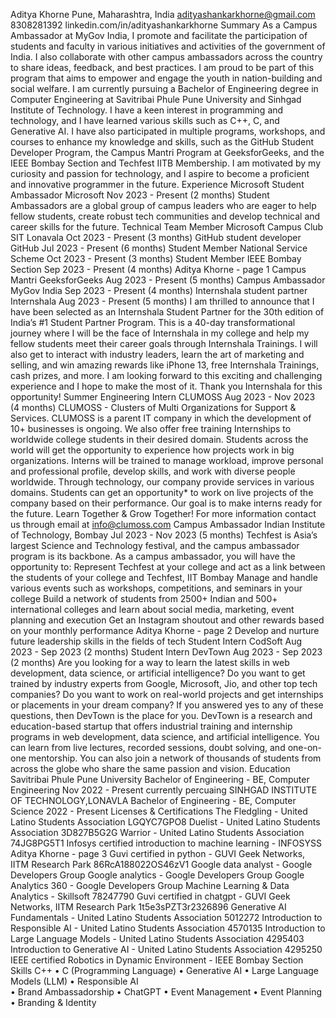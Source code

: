 Aditya Khorne
Pune, Maharashtra, India
adityashankarkhorne@gmail.com 8308281392
linkedin.com/in/adityashankarkhorne
Summary
As a Campus Ambassador at MyGov India, I promote and facilitate the participation of students and faculty in
various initiatives and activities of the government of India. I also collaborate with other campus ambassadors
across the country to share ideas, feedback, and best practices. I am proud to be part of this program that aims to
empower and engage the youth in nation-building and social welfare.
I am currently pursuing a Bachelor of Engineering degree in Computer Engineering at Savitribai Phule Pune
University and Sinhgad Institute of Technology. I have a keen interest in programming and technology, and I
have learned various skills such as C++, C, and Generative AI. I have also participated in multiple programs,
workshops, and courses to enhance my knowledge and skills, such as the GitHub Student Developer Program,
the Campus Mantri Program at GeeksforGeeks, and the IEEE Bombay Section and Techfest IITB Membership.
I am motivated by my curiosity and passion for technology, and I aspire to become a proficient and innovative
programmer in the future.
Experience
Microsoft Student Ambassador
Microsoft
Nov 2023 - Present (2 months)
Student Ambassadors are a global group of campus leaders who are eager to help fellow students,
create robust tech communities and develop technical and career skills for the future.
Technical Team Member
Microsoft Campus Club SIT Lonavala
Oct 2023 - Present (3 months)
GitHub student developer
GitHub
Jul 2023 - Present (6 months)
Student Member
National Service Scheme
Oct 2023 - Present (3 months)
Student Member
IEEE Bombay Section
Sep 2023 - Present (4 months)
Aditya Khorne - page 1
Campus Mantri
GeeksforGeeks
Aug 2023 - Present (5 months)
Campus Ambassador
MyGov India
Sep 2023 - Present (4 months)
Internshala student partner
Internshala
Aug 2023 - Present (5 months)
I am thrilled to announce that I have been selected as an Internshala Student Partner for the 30th
edition of India’s #1 Student Partner Program. This is a 40-day transformational journey where I will
be the face of Internshala in my college and help my fellow students meet their career goals through
Internshala Trainings. I will also get to interact with industry leaders, learn the art of marketing and
selling, and win amazing rewards like iPhone 13, free Internshala Trainings, cash prizes, and more. I
am looking forward to this exciting and challenging experience and I hope to make the most of it. Thank
you Internshala for this opportunity!
Summer Engineering Intern
CLUMOSS
Aug 2023 - Nov 2023 (4 months)
CLUMOSS - Clusters of Multi Organizations for Support & Services.
CLUMOSS is a parent IT company in which the development of 10+ businesses is ongoing. We also
offer free training Internships to worldwide college students in their desired domain.
Students across the world will get the opportunity to experience how projects work in big
organizations. Interns will be trained to manage workload, improve personal and professional
profile, develop skills, and work with diverse people worldwide. Through technology, our
company provide services in various domains.
Students can get an opportunity* to work on live projects of the company based on their performance.
Our goal is to make interns ready for the future. Learn Together & Grow Together!
For more information contact us through email at info@clumoss.com
Campus Ambassador
Indian Institute of Technology, Bombay
Jul 2023 - Nov 2023 (5 months)
Techfest is Asia’s largest Science and Technology festival, and the campus ambassador program is its
backbone. As a campus ambassador, you will have the opportunity to:
Represent Techfest at your college and act as a link between the students of your college and Techfest,
IIT Bombay
Manage and handle various events such as workshops, competitions, and seminars in your college
Build a network of students from 2500+ Indian and 500+ international colleges and learn about social
media, marketing, event planning and execution
Get an Instagram shoutout and other rewards based on your monthly performance
Aditya Khorne - page 2
Develop and nurture future leadership skills in the fields of tech
Student Intern
CodSoft
Aug 2023 - Sep 2023 (2 months)
Student Intern
DevTown
Aug 2023 - Sep 2023 (2 months)
Are you looking for a way to learn the latest skills in web development, data science, or artificial
intelligence? Do you want to get trained by industry experts from Google, Microsoft, Jio, and other top
tech companies? Do you want to work on real-world projects and get internships or placements in your
dream company?
If you answered yes to any of these questions, then DevTown is the place for you. DevTown is a
research and education-based startup that offers industrial training and internship programs in web
development, data science, and artificial intelligence. You can learn from live lectures, recorded
sessions, doubt solving, and one-on-one mentorship. You can also join a network of thousands of
students from across the globe who share the same passion and vision.
Education
Savitribai Phule Pune University
Bachelor of Engineering - BE, Computer Engineering
Nov 2022 - Present
currently percuaing
SINHGAD INSTITUTE OF TECHNOLOGY,LONAVLA
Bachelor of Engineering - BE, Computer Science
2022 - Present
Licenses & Certifications
The Fledgling - United Latino Students Association
LGQYC7GPO8
Duelist - United Latino Students Association
3D827B5G2G
Warrior - United Latino Students Association
74JG8PG5T1
Infosys certified introduction to machine learning - INFOSYSS
Aditya Khorne - page 3
Guvi certified in python - GUVI Geek Networks, IITM Research Park
86RcA188022OS46zV1
Google data analyst - Google Developers Group
Google analytics - Google Developers Group
Google Analytics 360 - Google Developers Group
Machine Learning & Data Analytics - Skillsoft
78247790
Guvi certified in chatgpt - GUVI Geek Networks, IITM Research Park
1t5e3sPZT3r2326896
Generative AI Fundamentals - United Latino Students Association
5012272
Introduction to Responsible AI - United Latino Students Association
4570135
Introduction to Large Language Models - United Latino Students Association
4295403
Introduction to Generative AI - United Latino Students Association
4295250
IEEE certified Robotics in Dynamic Environment - IEEE Bombay Section
Skills
C++   •   C (Programming Language)   •   Generative AI   •   Large Language Models (LLM)   •   Responsible AI  
•   Brand Ambassadorship   •   ChatGPT   •   Event Management   •   Event Planning   •   Branding & Identity
